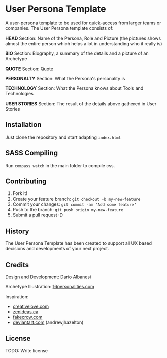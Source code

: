 User Persona Template
=====================

A user-persona template to be used for quick-access from larger teams or companies. The User Persona template consists of:

**HEAD** Section: Name of the Persona, Role and Picture (the pictures shows almost the entire person which helps a lot in understanding who it really is)

**BIO** Section: Biography, a summary of the details and a picture of an Archetype

**QUOTE** Section: Quote

**PERSONALTY** Section: What the Persona's personality is

**TECHNOLOGY** Section: What the Persona knows about Tools and Technologies

**USER STORIES** Section: The result of the details above gathered in User Stories
 

## Installation

Just clone the repository and start adapting `index.html`

## SASS Compiling

Run `compass watch` in the main folder to compile css.

## Contributing

1. Fork it!
2. Create your feature branch: `git checkout -b my-new-feature`
3. Commit your changes: `git commit -am 'Add some feature'`
4. Push to the branch: `git push origin my-new-feature`
5. Submit a pull request :D

## History

The User Persona Template has been created to support all UX based decisions and developments of your next project.

## Credits

Design and Development:
Dario Albanesi

Archetype Illustration:
[16personalities.com](http://16personalities.com)


Inspiration:
- [creativelove.com](http://www.creativelove.com)
- [zenideas.ca](http://www.zenideas.ca)
- [fakecrow.com](http://www.fakecrow.com)
- [deviantart.com](http://www.deviantart.com) (andrewjhazelton)


## License

TODO: Write license
